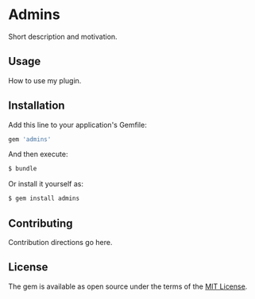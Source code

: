 # Admins
Short description and motivation.

## Usage
How to use my plugin.

## Installation
Add this line to your application's Gemfile:

```ruby
gem 'admins'
```

And then execute:
```bash
$ bundle
```

Or install it yourself as:
```bash
$ gem install admins
```

## Contributing
Contribution directions go here.

## License
The gem is available as open source under the terms of the [MIT License](https://opensource.org/licenses/MIT).
